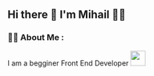 
Hi there 👋 I'm Mihail 👨‍💻
---
### :man_technologist: About Me :
I am a begginer Front End Developer <img src="https://media.giphy.com/media/WUlplcMpOCEmTGBtBW/giphy.gif" width="30">



